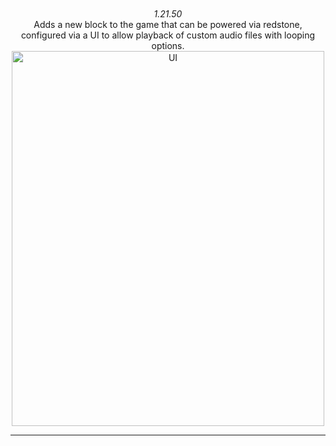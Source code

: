 <div align="center">
  <br><br>
  <div>
    <em>1.21.50</em>
    <br>
    Adds a new block to the game that can be powered via redstone, configured via a UI to allow playback of custom audio files with looping options.
     <br>
    <img src="https://i.imgur.com/11Ksjng.png" alt="UI" width="500" height="600">
    
  </div>
</div>
<hr>

